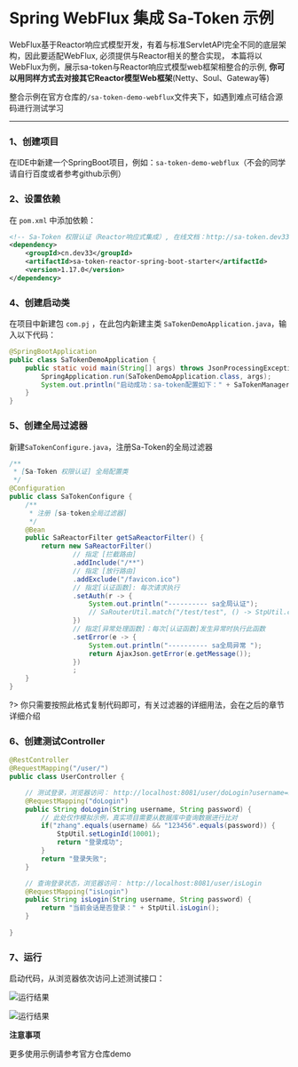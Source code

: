 # Spring WebFlux 集成 Sa-Token 示例

WebFlux基于Reactor响应式模型开发，有着与标准ServletAPI完全不同的底层架构，因此要适配WebFlux, 必须提供与Reactor相关的整合实现，
本篇将以WebFlux为例，展示sa-token与Reactor响应式模型web框架相整合的示例, **你可以用同样方式去对接其它Reactor模型Web框架**(Netty、Soul、Gateway等)

整合示例在官方仓库的`/sa-token-demo-webflux`文件夹下，如遇到难点可结合源码进行测试学习

---

### 1、创建项目
在IDE中新建一个SpringBoot项目，例如：`sa-token-demo-webflux`（不会的同学请自行百度或者参考github示例）


### 2、设置依赖
在 `pom.xml` 中添加依赖：

``` xml 
<!-- Sa-Token 权限认证（Reactor响应式集成）, 在线文档：http://sa-token.dev33.cn/ -->
<dependency>
	<groupId>cn.dev33</groupId>
	<artifactId>sa-token-reactor-spring-boot-starter</artifactId>
	<version>1.17.0</version>
</dependency>
```


### 4、创建启动类
在项目中新建包 `com.pj` ，在此包内新建主类 `SaTokenDemoApplication.java`，输入以下代码：

``` java
@SpringBootApplication
public class SaTokenDemoApplication {
	public static void main(String[] args) throws JsonProcessingException {
		SpringApplication.run(SaTokenDemoApplication.class, args);
		System.out.println("启动成功：sa-token配置如下：" + SaTokenManager.getConfig());
	}
}
```

### 5、创建全局过滤器
新建`SaTokenConfigure.java`，注册Sa-Token的全局过滤器
``` java
/**
 * [Sa-Token 权限认证] 全局配置类 
 */
@Configuration
public class SaTokenConfigure {
	/**
     * 注册 [sa-token全局过滤器] 
     */
    @Bean
    public SaReactorFilter getSaReactorFilter() {
        return new SaReactorFilter()
        		// 指定 [拦截路由]
        		.addInclude("/**")
        		// 指定 [放行路由]
        		.addExclude("/favicon.ico")
        		// 指定[认证函数]: 每次请求执行 
        		.setAuth(r -> {
        			System.out.println("---------- sa全局认证");
                    // SaRouterUtil.match("/test/test", () -> StpUtil.checkLogin());
        		})
        		// 指定[异常处理函数]：每次[认证函数]发生异常时执行此函数 
        		.setError(e -> {
        			System.out.println("---------- sa全局异常 ");
        			return AjaxJson.getError(e.getMessage());
        		})
        		;
    }
}
```
?> 你只需要按照此格式复制代码即可，有关过滤器的详细用法，会在之后的章节详细介绍


### 6、创建测试Controller
``` java
@RestController
@RequestMapping("/user/")
public class UserController {

	// 测试登录，浏览器访问： http://localhost:8081/user/doLogin?username=zhang&password=123456
	@RequestMapping("doLogin")
	public String doLogin(String username, String password) {
		// 此处仅作模拟示例，真实项目需要从数据库中查询数据进行比对 
		if("zhang".equals(username) && "123456".equals(password)) {
			StpUtil.setLoginId(10001);
			return "登录成功";
		}
		return "登录失败";
	}

	// 查询登录状态，浏览器访问： http://localhost:8081/user/isLogin
	@RequestMapping("isLogin")
	public String isLogin(String username, String password) {
		return "当前会话是否登录：" + StpUtil.isLogin();
	}
	
}
```

### 7、运行
启动代码，从浏览器依次访问上述测试接口：

![运行结果](https://oss.dev33.cn/sa-token/doc/test-do-login.png)

![运行结果](https://oss.dev33.cn/sa-token/doc/test-is-login.png)


**注意事项**

更多使用示例请参考官方仓库demo



